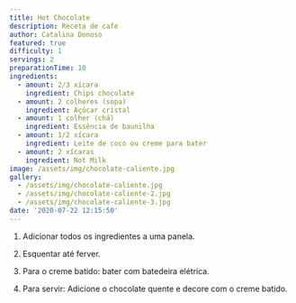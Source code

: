 ```yaml
---
title: Hot Chocolate
description: Receta de cafe
author: Catalina Donoso
featured: true
difficulty: 1
servings: 2
preparationTime: 10
ingredients:
  - amount: 2/3 xícara
    ingredient: Chips chocolate
  - amount: 2 colheres (sopa)
    ingredient: Açúcar cristal
  - amount: 1 colher (chá)
    ingredient: Essência de baunilha
  - amount: 1/2 xícara
    ingredient: Leite de coco ou creme para bater
  - amount: 2 xícaras
    ingredient: Not Milk  
image: /assets/img/chocolate-caliente.jpg
gallery:
  - /assets/img/chocolate-caliente.jpg
  - /assets/img/chocolate-caliente-2.jpg
  - /assets/img/chocolate-caliente-3.jpg
date: '2020-07-22 12:15:50'
---
```

1. Adicionar todos os ingredientes a uma panela.			

2. Esquentar até ferver.		

3. Para o creme batido: bater com batedeira elétrica.

4. Para servir: Adicione o chocolate quente e decore com o creme batido.
